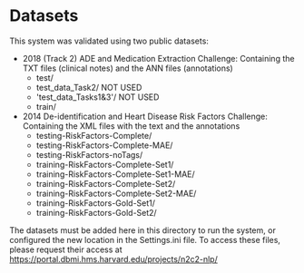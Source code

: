 # Datasets

This system was validated using two public datasets:
- 2018 (Track 2) ADE and Medication Extraction Challenge: Containing the TXT files (clinical notes) and the ANN files (annotations)
	- test/
	- test_data_Task2/	NOT USED
	- 'test_data_Tasks1&3'/	NOT USED
	- train/
- 2014 De-identification and Heart Disease Risk Factors Challenge: Containing the XML files with the text and the annotations
	- testing-RiskFactors-Complete/
	- testing-RiskFactors-Complete-MAE/
	- testing-RiskFactors-noTags/
	- training-RiskFactors-Complete-Set1/
	- training-RiskFactors-Complete-Set1-MAE/
	- training-RiskFactors-Complete-Set2/
	- training-RiskFactors-Complete-Set2-MAE/
	- training-RiskFactors-Gold-Set1/
	- training-RiskFactors-Gold-Set2/


The datasets must be added here in this directory to run the system, or configured the new location in the Settings.ini file. To access these files, please request their access at https://portal.dbmi.hms.harvard.edu/projects/n2c2-nlp/